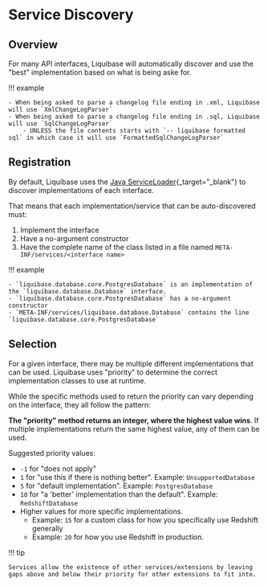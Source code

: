 # Service Discovery

## Overview

For many API interfaces, Liquibase will automatically discover and use the "best" implementation based on what is being aske for.

!!! example
    
    - When being asked to parse a changelog file ending in .xml, Liquibase will use `XmlChangeLogParser`
    - When being asked to parse a changelog file ending in .sql, Liquibase will use `SqlChangeLogParser`
        - UNLESS the file contents starts with `-- liquibase formatted sql` in which case it will use `FormattedSqlChangeLogParser`


## Registration

By default, Liquibase uses the [Java ServiceLoader](https://docs.oracle.com/en/java/javase/17/docs/api/java.base/java/util/ServiceLoader.html){_target="_blank"} to discover implementations of each interface.

That means that each implementation/service that can be auto-discovered must:

1. Implement the interface
2. Have a no-argument constructor
3. Have the complete name of the class listed in a file named `META-INF/services/<interface name>`

!!! example
    
    - `liquibase.database.core.PostgresDatabase` is an implementation of the `liquibase.database.Database` interface.
    - `liquibase.database.core.PostgresDatabase` has a no-argument constructor
    - `META-INF/services/liquibase.database.Database` contains the line `liquibase.database.core.PostgresDatabase`

## Selection

For a given interface, there may be multiple different implementations that can be used.
Liquibase uses "priority" to determine the correct implementation classes to use at runtime.

While the specific methods used to return the priority can vary depending on the interface, they all follow the pattern:

**The "priority" method returns an integer, where the highest value wins**. If multiple implementations return the same highest value, any of them can be used.

Suggested priority values:

- `-1` for "does not apply"
- `1` for "use this if there is nothing better". Example: `UnsupportedDatabase` 
- `5` for "default implementation". Example: `PostgresDatabase`
- `10` for "a 'better' implementation than the default". Example: `RedshiftDatabase`
- Higher values for more specific implementations. 
    - Example: `15` for a custom class for how you specifically use Redshift generally
    - Example: `20` for how you use Redshift in production.

!!! tip

    Services allow the existence of other services/extensions by leaving gaps above and below their priority for other extensions to fit into. 

